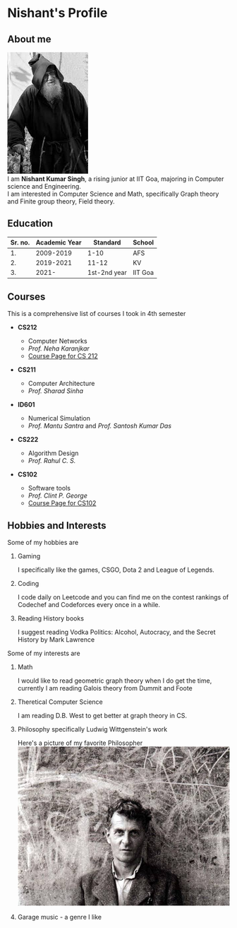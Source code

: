 Nishant's Profile
=================

## About me

![profile pic](./download.jpg)  
I am **Nishant Kumar Singh**, a rising junior at IIT Goa, majoring in Computer science and Engineering.  
I am interested in Computer Science and Math, specifically Graph theory and Finite group theory, Field theory.


## Education

| Sr. no.  | Academic Year   | Standard      | School  |
|----------|-----------------|---------------|---------|
|    1.    |  2009-2019      |  1-10         | AFS     |
|    2.    |  2019-2021      |  11-12        | KV      |
|    3.	   |  2021-          |  1st-2nd year | IIT Goa 


## Courses
This is a comprehensive list of courses I took in 4th semester
- **CS212**
	- Computer Networks
	- *Prof. Neha Karanjkar*
	- [Course Page for CS 212](https://nehakaranjkar.github.io/cs212.html) 
- **CS211**
	- Computer Architecture
	- *Prof. Sharad Sinha*
- **ID601**
	- Numerical Simulation
	- *Prof. Mantu Santra* and *Prof. Santosh Kumar Das*

- **CS222**
	- Algorithm Design
	- *Prof. Rahul C. S.*
- **CS102**
	- Software tools
	- *Prof. Clint P. George*
	- [Course Page for CS102](https://clintpgeorge.github.io/cs-102/spring-2023/)
	
## Hobbies and Interests

Some of my hobbies are   

1. Gaming

    I specifically like the games, CSGO, Dota 2 and League of Legends.

2.  Coding

    I code daily on Leetcode and you can find me on the contest rankings of Codechef and Codeforces every once in a while.

3. Reading History books

    I suggest reading Vodka Politics: Alcohol, Autocracy, and the Secret History by Mark Lawrence
 
Some of my interests are

1. Math

    I would like to read geometric graph theory when I do get the time, currently I am reading Galois theory from Dummit and Foote

2. Theretical Computer Science

    I am reading D.B. West to get better at graph theory in CS.

3. Philosophy specifically Ludwig Wittgenstein's work

    Here's a  picture of my favorite Philosopher   
    ![Ludwig Wittgenstein](./images.jpeg)

4. Garage music	- a genre I like
